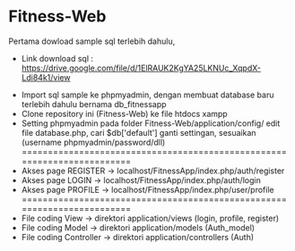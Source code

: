 # Fitness-Web

Pertama dowload sample sql terlebih dahulu,
+ Link download sql : https://drive.google.com/file/d/1ElRAUK2KgYA25LKNUc_XqpdX-Ldi84k1/view

- Import sql sample ke phpmyadmin, dengan membuat database baru terlebih dahulu bernama db_fitnessapp
- Clone repository ini (Fitness-Web) ke file htdocs xampp
- Setting phpmyadmin pada folder Fitness-Web/application/config/ edit file database.php, cari $db['default']
  ganti settingan, sesuaikan (username phpmyadmin/password/dll)
========================================================================
- Akses page REGISTER -> localhost/FitnessApp/index.php/auth/register
- Akses page LOGIN -> localhost/FitnessApp/index.php/auth/login
- Akses page PROFILE -> localhost/FitnessApp/index.php/user/profile
========================================================================
- File coding View -> direktori application/views (login, profile, register)
- File coding Model -> direktori application/models (Auth_model)
- File coding Controller -> direktori application/controllers (Auth)

